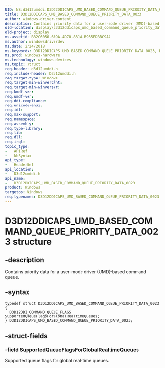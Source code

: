 ```yaml
---
UID: NS:d3d12umddi.D3D12DDICAPS_UMD_BASED_COMMAND_QUEUE_PRIORITY_DATA_0023
title: D3D12DDICAPS_UMD_BASED_COMMAND_QUEUE_PRIORITY_DATA_0023
author: windows-driver-content
description: Contains priority data for a user-mode driver (UMD)-based command queue.
old-location: display\d3d12ddicaps_umd_based_command_queue_priority_data_0023.htm
old-project: display
ms.assetid: B82C6050-689A-4D70-831A-B935EDBBC9AC
ms.author: windowsdriverdev
ms.date: 2/24/2018
ms.keywords: D3D12DDICAPS_UMD_BASED_COMMAND_QUEUE_PRIORITY_DATA_0023, D3D12DDICAPS_UMD_BASED_COMMAND_QUEUE_PRIORITY_DATA_0023 structure [Display Devices], d3d12umddi/D3D12DDICAPS_UMD_BASED_COMMAND_QUEUE_PRIORITY_DATA_0023, display.d3d12ddicaps_umd_based_command_queue_priority_data_0023
ms.prod: windows-hardware
ms.technology: windows-devices
ms.topic: struct
req.header: d3d12umddi.h
req.include-header: D3d12umddi.h
req.target-type: Windows
req.target-min-winverclnt: 
req.target-min-winversvr: 
req.kmdf-ver: 
req.umdf-ver: 
req.ddi-compliance: 
req.unicode-ansi: 
req.idl: 
req.max-support: 
req.namespace: 
req.assembly: 
req.type-library: 
req.lib: 
req.dll: 
req.irql: 
topic_type:
-	APIRef
-	kbSyntax
api_type:
-	HeaderDef
api_location:
-	D3d12umddi.h
api_name:
-	D3D12DDICAPS_UMD_BASED_COMMAND_QUEUE_PRIORITY_DATA_0023
product: Windows
targetos: Windows
req.typenames: D3D12DDICAPS_UMD_BASED_COMMAND_QUEUE_PRIORITY_DATA_0023
---
```


# D3D12DDICAPS_UMD_BASED_COMMAND_QUEUE_PRIORITY_DATA_0023 structure


## -description


Contains  priority data for a user-mode driver (UMD)-based command queue.


## -syntax


````
typedef struct D3D12DDICAPS_UMD_BASED_COMMAND_QUEUE_PRIORITY_DATA_0023 {
  D3D12DDI_COMMAND_QUEUE_FLAGS SupportedQueueFlagsForGlobalRealtimeQueues;
} D3D12DDICAPS_UMD_BASED_COMMAND_QUEUE_PRIORITY_DATA_0023;
````


## -struct-fields




### -field SupportedQueueFlagsForGlobalRealtimeQueues

Supported queue flags for global real-time queues.


